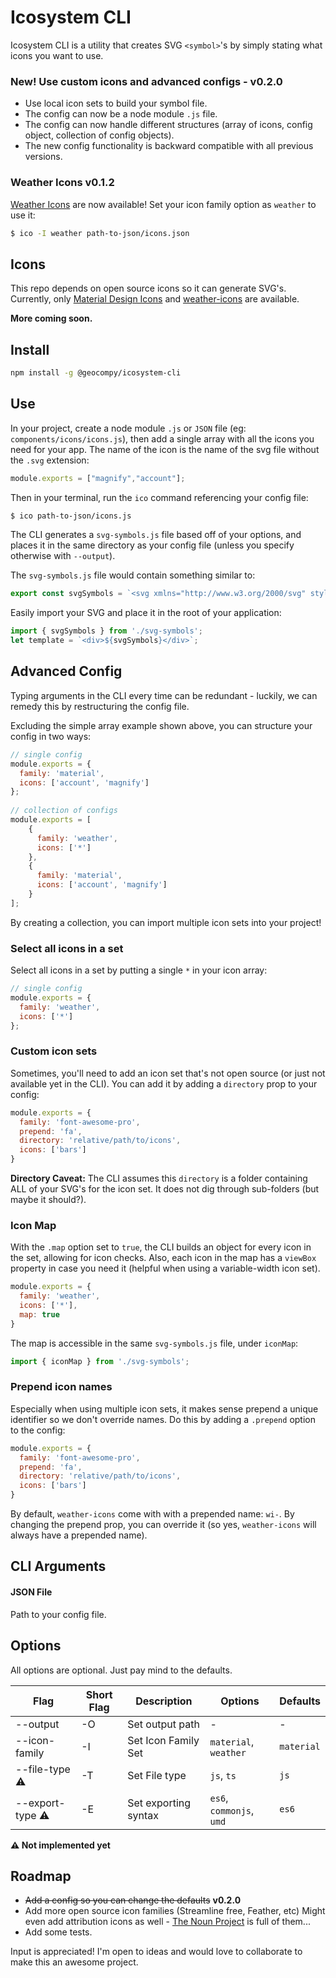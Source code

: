 # Icosystem CLI

Icosystem CLI is a utility that creates SVG `<symbol>`'s by simply stating what icons you want to use.

### New! Use custom icons and advanced configs - v0.2.0

- Use local icon sets to build your symbol file.
- The config can now be a node module `.js` file.
- The config can now handle different structures (array of icons, config object, collection of config objects).
- The new config functionality is backward compatible with all previous versions.

### Weather Icons v0.1.2

[Weather Icons](https://github.com/erikflowers/weather-icons/) are now available! Set your icon family option as `weather` to use it:

```bash
$ ico -I weather path-to-json/icons.json
```

## Icons

This repo depends on open source icons so it can generate SVG's. Currently, only [Material Design Icons](https://materialdesignicons.com/) and [weather-icons](https://github.com/erikflowers/weather-icons/) are available.

**More coming soon.**

## Install
```bash
npm install -g @geocompy/icosystem-cli
```

## Use

In your project, create a node module `.js` or `JSON` file (eg: `components/icons/icons.js`), then add a single array with all the icons you need for your app. The name of the icon is the name of the svg file without the `.svg` extension:

```javascript
module.exports = ["magnify","account"];
```

Then in your terminal, run the `ico` command referencing your config file:

```bash
$ ico path-to-json/icons.js
```

The CLI generates a `svg-symbols.js` file based off of your options, and places it in the same directory as your config file (unless you specify otherwise with `--output`).

The `svg-symbols.js` file would contain something similar to:

```typescript
export const svgSymbols = `<svg xmlns="http://www.w3.org/2000/svg" style="display: none;"><symbol id="magnify">...</symbol><symbol id="account">...</symbol></svg>`;
```

Easily import your SVG and place it in the root of your application:

```javascript
import { svgSymbols } from './svg-symbols';
let template = `<div>${svgSymbols}</div>`;
```

## Advanced Config

Typing arguments in the CLI every time can be redundant - luckily, we can remedy this by restructuring the config file.

Excluding the simple array example shown above, you can structure your config in two ways:

```javascript
// single config
module.exports = {
  family: 'material',
  icons: ['account', 'magnify']
};
 
// collection of configs
module.exports = [
    {
      family: 'weather',
      icons: ['*']
    },
    {
      family: 'material',
      icons: ['account', 'magnify']
    }
];
```

By creating a collection, you can import multiple icon sets into your project!

### Select all icons in a set

Select all icons in a set by putting a single `*` in your icon array:

```javascript
// single config
module.exports = {
  family: 'weather',
  icons: ['*']
};
```

### Custom icon sets

Sometimes, you'll need to add an icon set that's not open source (or just not available yet in the CLI).
You can add it by adding a `directory` prop to your config:

```javascript
module.exports = {
  family: 'font-awesome-pro',
  prepend: 'fa',
  directory: 'relative/path/to/icons',
  icons: ['bars']
}
```

**Directory Caveat:** The CLI assumes this `directory` is a folder containing ALL of your SVG's for the icon set.
It does not dig through sub-folders (but maybe it should?).

### Icon Map

With the `.map` option set to `true`, the CLI builds an object for every icon in the set, allowing for icon checks. Also, each icon in the map has a `viewBox` property in case you need it (helpful when using a variable-width icon set).

```javascript
module.exports = {
  family: 'weather',
  icons: ['*'],
  map: true
}
```

The map is accessible in the same `svg-symbols.js` file, under `iconMap`:

```javascript
import { iconMap } from './svg-symbols';
```

### Prepend icon names

Especially when using multiple icon sets, it makes sense prepend a unique identifier so we don't override names. Do this by adding a `.prepend` option to the config:

```javascript
module.exports = {
  family: 'font-awesome-pro',
  prepend: 'fa',
  directory: 'relative/path/to/icons',
  icons: ['bars']
}
```

By default, `weather-icons` come with with a prepended name: `wi-`. By changing the prepend prop, you can override it (so yes, `weather-icons` will always have a prepended name).

## CLI Arguments

#### JSON File

Path to your config file.

## Options

All options are optional. Just pay mind to the defaults.

| Flag                   | Short Flag | Description          | Options                  | Defaults
| -----------------------|------------|----------------------|--------------------------|------------
| --output               | -O         | Set output path      | -                        | -
| --icon-family          | -I         | Set Icon Family Set  | `material`, `weather`    | `material`
| --file-type   :warning:| -T         | Set File type        | `js`, `ts`               | `js`
| --export-type :warning:| -E         | Set exporting syntax | `es6`, `commonjs`, `umd` | `es6`

**:warning: Not implemented yet**



## Roadmap

- ~~Add a config so you can change the defaults~~ **v0.2.0**
- Add more open source icon families (Streamline free, Feather, etc) Might even add attribution icons as well - [The Noun Project](http://thenounproject.com) is full of them...
- Add some tests.

Input is appreciated! I'm open to ideas and would love to collaborate to make this an awesome project.
